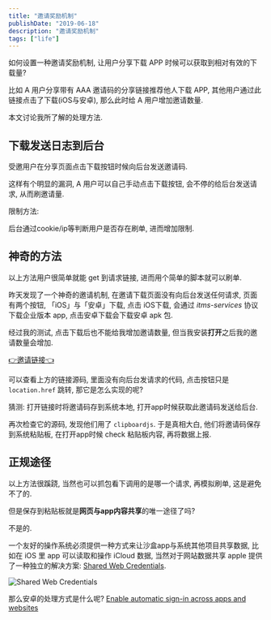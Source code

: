 ```yaml
---
title: "邀请奖励机制"
publishDate: "2019-06-18"
description: "邀请奖励机制"
tags: ["life"]
---
```


如何设置一种邀请奖励机制, 让用户分享下载 APP 时候可以获取到相对有效的下载量?

比如 A 用户分享带有 AAA 邀请码的分享链接推荐他人下载 APP, 其他用户通过此链接点击了下载(iOS与安卓), 那么此时给 A 用户增加邀请数量.

本文讨论我所了解的处理方法.

## 下载发送日志到后台

受邀用户在分享页面点击下载按钮时候向后台发送邀请码.

这样有个明显的漏洞, A 用户可以自己手动点击下载按钮, 会不停的给后台发送请求, 从而刷邀请量.

限制方法:

后台通过cookie/ip等判断用户是否存在刷单, 进而增加限制.

## 神奇的方法

以上方法用户很简单就能 get 到请求链接, 进而用个简单的脚本就可以刷单.

昨天发现了一个神奇的邀请机制, 在邀请下载页面没有向后台发送任何请求, 页面有两个按钮, 「iOS」与「安卓」下载, 点击 iOS下载, 会通过 *itms-services* 协议下载企业版本 app, 点击安卓下载会下载安卓 apk 包.

经过我的测试, 点击下载后也不能给我增加邀请数量, 但当我安装**打开**之后我的邀请数量会增加.

[👉邀请链接👈](http://app.dyporn.me/download?invite_code=NFBZH&channel=official&from=qrcode)

可以查看上方的链接源码, 里面没有向后台发请求的代码, 点击按钮只是 `location.href` 跳转, 那它是怎么实现的呢?

猜测: 打开链接时将邀请码存到系统本地, 打开app时候获取此邀请码发送给后台.

再次检查它的源码, 发现他们用了 `clipboardjs`. 于是真相大白, 他们将邀请码保存到系统粘贴板, 在打开app时候 check 粘贴板内容, 再将数据上报.

## 正规途径

以上方法很蹊跷, 当然也可以抓包看下调用的是哪一个请求, 再模拟刷单, 这是避免不了的.

但是保存到粘贴板就是**网页与app内容共享**的唯一途径了吗?

不是的.

一个友好的操作系统必须提供一种方式来让沙盒app与系统其他项目共享数据, 比如在 iOS 里 app 可以读取和操作 iCloud 数据, 当然对于网站数据共享 apple 提供了一种独立的解决方案: [Shared Web Credentials](https://developer.apple.com/documentation/security/shared_web_credentials).

![Shared Web Credentials](https://docs-assets.developer.apple.com/published/0ddea9db46/1722250e-9b29-4e7c-bbed-4fb0410d0aae.png)

那么安卓的处理方式是什么呢? [Enable automatic sign-in across apps and websites](https://developers.google.com/identity/smartlock-passwords/android/associate-apps-and-sites)

